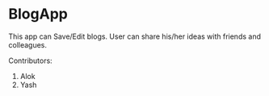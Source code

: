 # BlogApp
This app can Save/Edit blogs. User can share his/her ideas with friends and colleagues.

Contributors:
1. Alok
2. Yash
